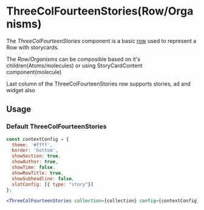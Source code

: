 # ThreeColFourteenStories(Row/Organisms)

The _ThreeColFourteenStories_ component is a basic [row](https://bradfrost.com/blog/post/atomic-web-design/#organisms) used to represent a Row with storycards.

The _Row/Organisms_ can be composible based on it's children(Atoms/molecules) or using StoryCardContent component(molecule)

Last column of the ThreeColFourteenStories row supports stories, ad and widget also

## Usage

### Default ThreeColFourteenStories

```jsx
const contextConfig = {
  theme: '#ffff',
  border: 'bottom',
  showSection: true,
  showAuthor: true,
  showTime: false,
  showRowTitle: true,
  showSubheadline: false,
  slotConfig: [{ type: "story"}]
};
```

```jsx
<ThreeColFourteenStories collection={collection} config={contextConfig} />
```

